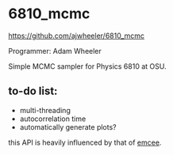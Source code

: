 # 6810_mcmc
https://github.com/ajwheeler/6810_mcmc

Programmer: Adam Wheeler

Simple MCMC sampler for Physics 6810 at OSU.


## to-do list:
 - multi-threading
 - autocorrelation time
 - automatically generate plots?

this API is heavily influenced by that of [emcee](http://dan.iel.fm/emcee/current/api/).
